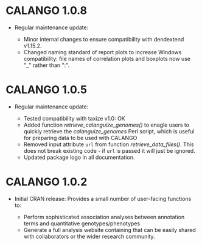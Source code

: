 # CALANGO 1.0.8

- Regular maintenance update:

    - Minor internal changes to ensure compatibility with dendextend v1.15.2.
    - Changed naming standard of report plots to increase Windows compatibility: 
      file names of correlation plots and boxplots now use "_" rather than ":".

# CALANGO 1.0.5

- Regular maintenance update:

    - Tested compatibility with taxize v1.0: OK
    - Added function *retrieve_calanguize_genomes()* to enagle users to quickly 
    retrieve the *calanguize_genomes* Perl script, which is useful for preparing 
    data to be used with CALANGO
    - Removed input attribute `url` from function *retrieve_data_files()*. This 
    does not break existing code - if `url` is passed it will just be ignored.
    - Updated package logo in all documentation.


# CALANGO 1.0.2

- Initial CRAN release: Provides a small number of user-facing functions to:

    - Perform sophisticated association analyses between annotation terms and quantitative genotypes/phenotypes
    - Generate a full analysis website containing that can be easily shared with collaborators or the wider research community.
